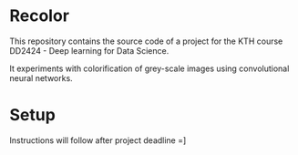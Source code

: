 # Recolor

This repository contains the source code of a project for the KTH course DD2424 - Deep learning for Data Science.

It experiments with colorification of grey-scale images using convolutional neural networks. 

# Setup

Instructions will follow after project deadline =]
